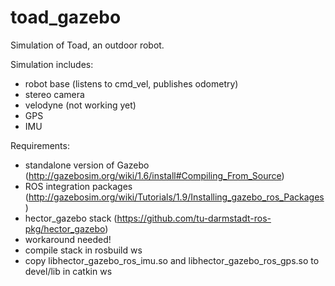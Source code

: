 toad_gazebo
===========

Simulation of Toad, an outdoor robot.

Simulation includes:

* robot base (listens to cmd_vel, publishes odometry)
* stereo camera
* velodyne (not working yet)
* GPS
* IMU

Requirements:

* standalone version of Gazebo (http://gazebosim.org/wiki/1.6/install#Compiling_From_Source)
* ROS integration packages (http://gazebosim.org/wiki/Tutorials/1.9/Installing_gazebo_ros_Packages)
* hector_gazebo stack (https://github.com/tu-darmstadt-ros-pkg/hector_gazebo)
 * workaround needed!
 * compile stack in rosbuild ws
 * copy libhector_gazebo_ros_imu.so and libhector_gazebo_ros_gps.so to devel/lib in catkin ws


